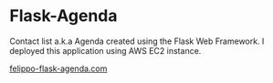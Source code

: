 # Flask-Agenda

Contact list a.k.a Agenda created using the Flask Web Framework. I deployed this application using AWS EC2 instance.

<a href="http://35.198.61.184">felippo-flask-agenda.com</a>
